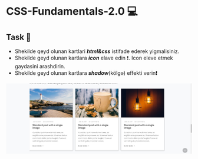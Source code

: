# CSS-Fundamentals-2.0 💻

## Task 🎯


- Shekilde qeyd olunan kartlari ***html&css*** istifade ederek yigmalisiniz.
- Shekilde geyd olunan kartlara ***icon*** elave edin ❗. Icon eleve etmek gaydasini arashdirin. 
- Shekilde geyd olunan kartlara ***shadow***(kölgə) effekti verin❗


<img src="hometask.jpeg"/>
